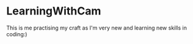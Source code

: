 # LearningWithCam
This is me practising my craft as I'm very new and learning new skills in coding:)
